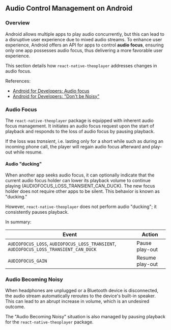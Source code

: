 ## Audio Control Management on Android

### Overview

Android allows multiple apps to play audio concurrently, but this can lead to a disruptive user experience due to
mixed audio streams. To enhance user experience, Android offers an API for apps to control **audio focus**, ensuring only
one app possesses audio focus, thus delivering a more favorable user experience.

This section details how `react-native-theoplayer` addresses changes in audio focus.

References:
- [Android for Developers: Audio focus](https://developer.android.com/reference/android/media/AudioFocusRequest)
- [Android for Developers: "Don't be Noisy"](https://developer.android.com/guide/topics/media/platform/output#becoming-noisy)

### Audio Focus

The `react-native-theoplayer` package is equipped with inherent audio focus management. It initiates an audio focus
request upon the start of playback and responds to the loss of audio focus by pausing playback.

If the loss was *transient*, i.e. lasting only for a short while such as during an incoming phone call,
the player will regain audio focus afterward and play-out while resume.

#### Audio "ducking"

When another app seeks audio focus, it can optionally indicate that the current audio focus holder can
lower its playback volume to continue playing (AUDIOFOCUS_LOSS_TRANSIENT_CAN_DUCK). The new focus holder does
not require other apps to be silent. This behavior is known as "ducking."

However, `react-native-theoplayer` does not perform audio "ducking"; it consistently pauses playback.

In summary:

| Event                                            | Action          |
|--------------------------------------------------|-----------------|
| `AUDIOFOCUS_LOSS`, `AUDIOFOCUS_LOSS_TRANSIENT`, `AUDIOFOCUS_LOSS_TRANSIENT_CAN_DUCK` | Pause play-out  |
| `AUDIOFOCUS_GAIN`                                | Resume play-out |


### Audio Becoming Noisy

When headphones are unplugged or a Bluetooth device is disconnected, the audio stream automatically reroutes to the
device's built-in speaker. This can lead to an abrupt increase in volume, which is an undesired outcome.

The "Audio Becoming Noisy" situation is also managed by pausing playback for the `react-native-theoplayer` package.

